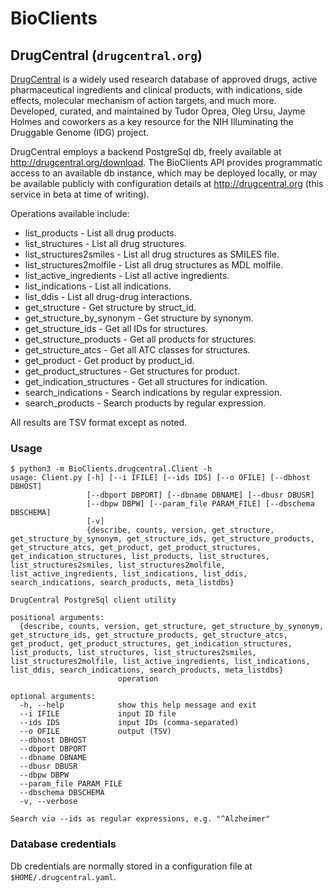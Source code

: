 # BioClients

## DrugCentral (`drugcentral.org`)

[DrugCentral](http://drugcentral.org) is a widely used research database of
approved drugs, active pharmaceutical ingredients and clinical products,
with indications, side effects, molecular mechanism of action targets,
and much more.  Developed, curated, and maintained by Tudor Oprea, Oleg Ursu,
Jayme Holmes and coworkers as a key resource for the NIH Illuminating the
Druggable Genome (IDG) project.

DrugCentral employs a backend PostgreSql db, freely available at
<http://drugcentral.org/download>. The BioClients API provides
programmatic access to an available db instance, which may be deployed
locally, or may be available publicly with configuration details
at <http://drugcentral.org> (this service in beta at time of writing).

Operations available include:

* list_products - List all drug products.
* list_structures - List all drug structures.
* list_structures2smiles - List all drug structures as SMILES file.
* list_structures2molfile - List all drug structures as MDL molfile.
* list_active_ingredients - List all active ingredients.
* list_indications - List all indications.
* list_ddis - List all drug-drug interactions.
* get_structure - Get structure by struct_id.
* get_structure_by_synonym - Get structure by synonym.
* get_structure_ids - Get all IDs for structures.
* get_structure_products - Get all products for structures.
* get_structure_atcs - Get all ATC classes for structures.
* get_product - Get product by product_id.
* get_product_structures - Get structures for product.
* get_indication_structures - Get all structures for indication.
* search_indications - Search indications by regular expression.
* search_products - Search products by regular expression.

All results are TSV format except as noted.


### Usage

```
$ python3 -m BioClients.drugcentral.Client -h
usage: Client.py [-h] [--i IFILE] [--ids IDS] [--o OFILE] [--dbhost DBHOST]
                 [--dbport DBPORT] [--dbname DBNAME] [--dbusr DBUSR]
                 [--dbpw DBPW] [--param_file PARAM_FILE] [--dbschema DBSCHEMA]
                 [-v]
                 {describe, counts, version, get_structure, get_structure_by_synonym, get_structure_ids, get_structure_products, get_structure_atcs, get_product, get_product_structures, get_indication_structures, list_products, list_structures, list_structures2smiles, list_structures2molfile, list_active_ingredients, list_indications, list_ddis, search_indications, search_products, meta_listdbs}

DrugCentral PostgreSql client utility

positional arguments:
  {describe, counts, version, get_structure, get_structure_by_synonym, get_structure_ids, get_structure_products, get_structure_atcs, get_product, get_product_structures, get_indication_structures, list_products, list_structures, list_structures2smiles, list_structures2molfile, list_active_ingredients, list_indications, list_ddis, search_indications, search_products, meta_listdbs}
                        operation

optional arguments:
  -h, --help            show this help message and exit
  --i IFILE             input ID file
  --ids IDS             input IDs (comma-separated)
  --o OFILE             output (TSV)
  --dbhost DBHOST
  --dbport DBPORT
  --dbname DBNAME
  --dbusr DBUSR
  --dbpw DBPW
  --param_file PARAM_FILE
  --dbschema DBSCHEMA
  -v, --verbose

Search via --ids as regular expressions, e.g. "^Alzheimer"
```

### Database credentials

Db credentials are normally stored in a configuration file at
`$HOME/.drugcentral.yaml`.

